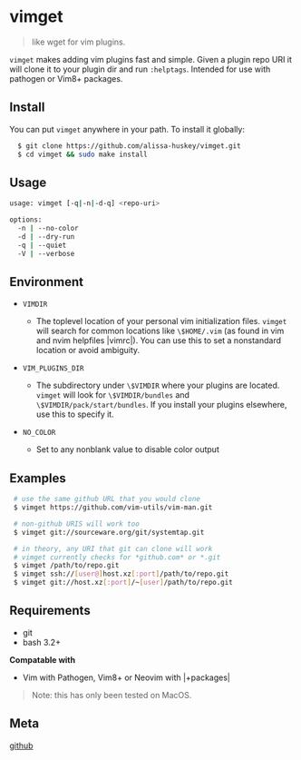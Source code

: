 # vimget
> like wget for vim plugins.

`vimget` makes adding vim plugins fast and simple. Given a plugin repo URI it will clone it to your plugin dir and run `:helptags`. Intended for use with pathogen or Vim8+ packages.


Install
---

You can put `vimget` anywhere in your path. To install it globally:

```bash
  $ git clone https://github.com/alissa-huskey/vimget.git
  $ cd vimget && sudo make install
```

Usage
---

```bash
usage: vimget [-q|-n|-d-q] <repo-uri>

options:
  -n | --no-color
  -d | --dry-run
  -q | --quiet
  -V | --verbose
```

Environment
---

* `VIMDIR`
    * The toplevel location of your personal vim initialization files.
         `vimget` will search for common locations like `\$HOME/.vim` (as found in
         vim and nvim helpfiles |vimrc|). You can use this to set a nonstandard
         location or avoid ambiguity.

* `VIM_PLUGINS_DIR`
    * The subdirectory under `\$VIMDIR` where your plugins are located. `vimget`
         will look for `\$VIMDIR/bundles` and `\$VIMDIR/pack/start/bundles`. If you
         install your plugins elsewhere, use this to specify it.

* `NO_COLOR`
    * Set to any nonblank value to disable color output


Examples
---

```bash
 # use the same github URL that you would clone
 $ vimget https://github.com/vim-utils/vim-man.git

 # non-github URIS will work too
 $ vimget git://sourceware.org/git/systemtap.git

 # in theory, any URI that git can clone will work
 # vimget currently checks for *github.com* or *.git
 $ vimget /path/to/repo.git
 $ vimget ssh://[user@]host.xz[:port]/path/to/repo.git
 $ vimget git://host.xz[:port]/~[user]/path/to/repo.git
```


Requirements
---

- git
- bash 3.2+

**Compatable with**

- Vim with Pathogen, Vim8+ or Neovim with |+packages|

> Note: this has only been tested on MacOS.


Meta
---

 [github](https://github.com/alissa-huskey/vimget)
